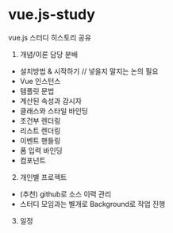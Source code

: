 # vue.js-study
vue.js 스터디 히스토리 공유

1. 개념/이론 담당 분배
- 설치방법 & 시작하기 // 넣을지 말지는 논의 필요
- Vue 인스턴스
- 템플릿 문법
- 계산된 속성과 감시자
- 클래스와 스타일 바인딩
- 조건부 렌더링
- 리스트 렌더링
- 이벤트 핸들링
- 폼 입력 바인딩
- 컴포넌트

2. 개인별 프로젝트
- (추천) github로 소스 이력 관리
- 스터디 모임과는 별개로 Background로 작업 진행

3. 일정
